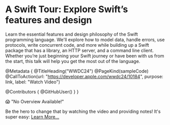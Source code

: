# A Swift Tour: Explore Swift’s features and design

Learn the essential features and design philosophy of the Swift programming language. We'll explore how to model data, handle errors, use protocols, write concurrent code, and more while building up a Swift package that has a library, an HTTP server, and a command line client. Whether you’re just beginning your Swift journey or have been with us from the start, this talk will help you get the most out of the language.


@Metadata {
   @TitleHeading("WWDC24")
   @PageKind(sampleCode)
   @CallToAction(url: "https://developer.apple.com/wwdc24/10184", purpose: link, label: "Watch Video")

   @Contributors {
      @GitHubUser(<replace this with your GitHub handle>)
   }
}

😱 "No Overview Available!"

Be the hero to change that by watching the video and providing notes! It's super easy:
 [Learn More…](https://wwdcnotes.com/documentation/wwdcnotes/contributing)
